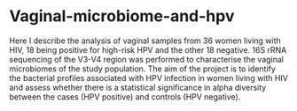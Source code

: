 # Vaginal-microbiome-and-hpv
Here I describe the analysis of vaginal samples from 36 women living with HIV, 18 being positive for high-risk HPV and the other 18 negative. 16S rRNA sequencing of the V3-V4 region was performed to characterise the vaginal microbiomes of the study population. The aim of the project is to identify the bacterial profiles associated with HPV infection in women living with HIV and assess whether there is a statistical significance in alpha diversity between the cases (HPV positive) and controls (HPV negative). 
